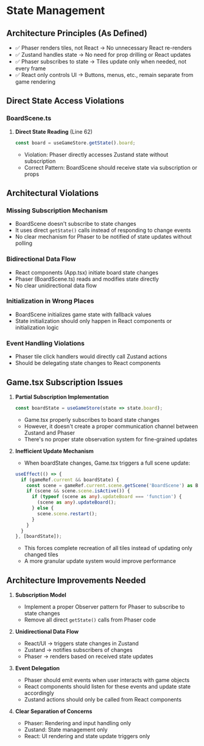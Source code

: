 # State Management

## Architecture Principles (As Defined)
- ✅ Phaser renders tiles, not React → No unnecessary React re-renders
- ✅ Zustand handles state → No need for prop drilling or React updates
- ✅ Phaser subscribes to state → Tiles update only when needed, not every frame
- ✅ React only controls UI → Buttons, menus, etc., remain separate from game rendering

## Direct State Access Violations

### BoardScene.ts
1. **Direct State Reading** (Line 62)
   ```typescript
   const board = useGameStore.getState().board;
   ```
   - Violation: Phaser directly accesses Zustand state without subscription
   - Correct Pattern: BoardScene should receive state via subscription or props


## Architectural Violations

### Missing Subscription Mechanism
- BoardScene doesn't subscribe to state changes
- It uses direct `getState()` calls instead of responding to change events
- No clear mechanism for Phaser to be notified of state updates without polling

### Bidirectional Data Flow
- React components (App.tsx) initiate board state changes
- Phaser (BoardScene.ts) reads and modifies state directly
- No clear unidirectional data flow

### Initialization in Wrong Places
- BoardScene initializes game state with fallback values
- State initialization should only happen in React components or initialization logic

### Event Handling Violations
- Phaser tile click handlers would directly call Zustand actions
- Should be delegating state changes to React components

## Game.tsx Subscription Issues

1. **Partial Subscription Implementation**
   ```typescript
   const boardState = useGameStore(state => state.board);
   ```
   - Game.tsx properly subscribes to board state changes
   - However, it doesn't create a proper communication channel between Zustand and Phaser
   - There's no proper state observation system for fine-grained updates
   
2. **Inefficient Update Mechanism**
   - When boardState changes, Game.tsx triggers a full scene update:
   ```typescript
   useEffect(() => {
     if (gameRef.current && boardState) {
       const scene = gameRef.current.scene.getScene('BoardScene') as BoardScene;
       if (scene && scene.scene.isActive()) {
         if (typeof (scene as any).updateBoard === 'function') {
           (scene as any).updateBoard();
         } else {
           scene.scene.restart();
         }
       }
     }
   }, [boardState]);
   ```
   - This forces complete recreation of all tiles instead of updating only changed tiles
   - A more granular update system would improve performance

## Architecture Improvements Needed

1. **Subscription Model**
   - Implement a proper Observer pattern for Phaser to subscribe to state changes
   - Remove all direct `getState()` calls from Phaser code

2. **Unidirectional Data Flow**
   - React/UI → triggers state changes in Zustand
   - Zustand → notifies subscribers of changes 
   - Phaser → renders based on received state updates

3. **Event Delegation**
   - Phaser should emit events when user interacts with game objects
   - React components should listen for these events and update state accordingly
   - Zustand actions should only be called from React components

4. **Clear Separation of Concerns**
   - Phaser: Rendering and input handling only
   - Zustand: State management only
   - React: UI rendering and state update triggers only 